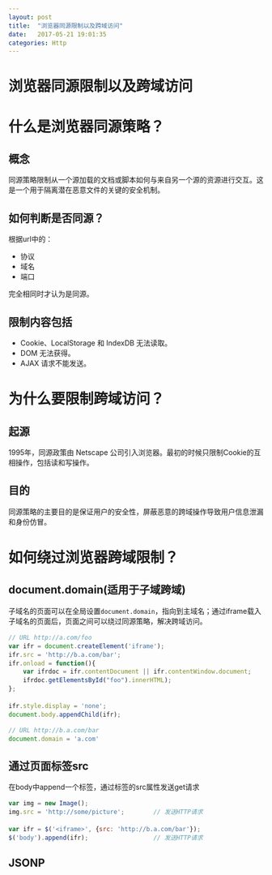 ```yaml
---
layout: post
title:  "浏览器同源限制以及跨域访问"
date:   2017-05-21 19:01:35
categories: Http
---
```


# 浏览器同源限制以及跨域访问

# 什么是浏览器同源策略？

## 概念

同源策略限制从一个源加载的文档或脚本如何与来自另一个源的资源进行交互。这是一个用于隔离潜在恶意文件的关键的安全机制。

## 如何判断是否同源？

根据url中的：

- 协议
- 域名
- 端口

完全相同时才认为是同源。

## 限制内容包括

- Cookie、LocalStorage 和 IndexDB 无法读取。
- DOM 无法获得。
- AJAX 请求不能发送。

# 为什么要限制跨域访问？

## 起源
1995年，同源政策由 Netscape 公司引入浏览器。最初的时候只限制Cookie的互相操作，包括读和写操作。

## 目的
同源策略的主要目的是保证用户的安全性，屏蔽恶意的跨域操作导致用户信息泄漏和身份仿冒。

# 如何绕过浏览器跨域限制？

## document.domain(适用于子域跨域)

子域名的页面可以在全局设置`document.domain`，指向到主域名；通过iframe载入子域名的页面后，页面之间可以绕过同源策略，解决跨域访问。

```js
// URL http://a.com/foo
var ifr = document.createElement('iframe');
ifr.src = 'http://b.a.com/bar'; 
ifr.onload = function(){
    var ifrdoc = ifr.contentDocument || ifr.contentWindow.document;
    ifrdoc.getElementsById("foo").innerHTML);
};

ifr.style.display = 'none';
document.body.appendChild(ifr);
```

```js
// URL http://b.a.com/bar
document.domain = 'a.com'
```

## 通过页面标签src

在body中append一个标签，通过标签的src属性发送get请求

```js
var img = new Image();
img.src = 'http://some/picture';        // 发送HTTP请求

var ifr = $('<iframe>', {src: 'http://b.a.com/bar'});
$('body').append(ifr);                  // 发送HTTP请求
```
## JSONP
<script>请求是可以跨域的，在url中加入一个回调函数的名称，客户端返回数据后自动调用回调函数，数据作为参数传入回调函数中。

```js
var callback = function(data){
    // 处理跨域请求得到的数据
};
$.getJSON( "http://b.a.com/bar?callback=callback", function( data ){
    // 处理跨域请求得到的数据
});
```
## navigation 对象(IE6/7)

在IE6/7中，iframe之间是共享navigator对象的，用它来传递信息

```js
// a.com
navigation.onData(){
    // 数据到达的处理函数
}
typeof navigation.getData === 'function' || navigation.getData()
```
```js
// b.com
navigation.getData = function(){
    $.get('/path/under/b.com')
        .success(function(data){
            typeof navigation.onData === 'function'
                || navigation.onData(data)
        });
}
```
## 跨域资源共享（CORS）

服务器设置Access-Control-Allow-OriginHTTP响应头之后，浏览器将会允许跨域请求

浏览器需要支持HTML5，可以支持POST，PUT等方法

在目标服务器上设置CORS：
```
Access-Control-Allow-Origin: *              # 允许所有域名访问，或者
Access-Control-Allow-Origin: http://a.com   # 只允许指定域名访问
```

- xhr 设置 withCredentials 后，CORS 方法跨域还可 携带Cookie
- PUT/POST 请求需要注意处理 preflight 请求
> CORS 机制跨域会首先进行 preflight（一个 OPTIONS 请求）， 该请求成功后才会发送真正的请求。 这一设计旨在确保服务器对 CORS 标准知情，以保护不支持 CORS 的旧服务器。

## window.postMessage

HTML5允许窗口之间发送消息

```js
// URL: http://a.com/foo
var win = window.open('http://b.com/bar');
win.postMessage('Hello, bar!', 'http://b.com'); 
```

```js
// URL: http://b.com/bar
window.addEventListener('message',function(event) {
    console.log(event.data);
});
```
- iframe使用场景
```js
//捕获iframe
var domain = 'http://scriptandstyle.com';
var iframe = document.getElementById('myIFrame').contentWindow;

//发送消息
setInterval(function(){
	var message = 'Hello!  The time is: ' + (new Date().getTime());
	console.log('blog.local:  sending message:  ' + message);
        //send the message and target URI
	iframe.postMessage(message,domain); 
},6000);
```

> window.postMessage() 方法可以安全地实现跨源通信。通常，当且仅当执行它们的页面位于具有相同的协议（通常为https），端口号（443为https的默认值），以及主机(模数 Document.domain 由两个页面设置为相同的值)。 window.postMessage() 方法提供了一种受控机制，以便在正确使用时以安全的方式规避此限制。

> window.postMessage() 方法被调用时，会在所有页面脚本执行完毕之后（e.g., 在该方法之后设置的事件、之前设置的timeout 事件,etc.）向目标窗口派发一个  MessageEvent 消息。 该MessageEvent消息有四个属性需要注意： message 属性表示该message 的类型； data 属性为 window.postMessage 的第一个参数；origin 属性表示调用window.postMessage() 方法时调用页面的当前状态； source 属性记录调用 window.postMessage() 方法的窗口信息。


![](/images/2017-05-21-21-24-05.jpg)


![](/images/2017-05-21-21-26-43.jpg)

```js
// Called sometime after postMessage is called
function receiveMessage(event)
{
  // Do we trust the sender of this message?
  if (event.origin !== "http://example.com:8080")
    return;

  // event.source is window.opener
  // event.data is "hello there!"

  // Assuming you've verified the origin of the received message (which
  // you must do in any case), a convenient idiom for replying to a
  // message is to call postMessage on event.source and provide
  // event.origin as the targetOrigin.
  event.source.postMessage("hi there yourself!  the secret response " +
                           "is: rheeeeet!",
                           event.origin);
}

window.addEventListener("message", receiveMessage, false);
```

